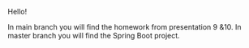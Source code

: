 Hello!

In main branch you will find the homework from presentation 9 &10.
In master branch you will find the Spring Boot project.

